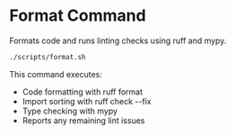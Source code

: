 # Format Command

Formats code and runs linting checks using ruff and mypy.

```bash
./scripts/format.sh
```

This command executes:
- Code formatting with ruff format
- Import sorting with ruff check --fix
- Type checking with mypy
- Reports any remaining lint issues